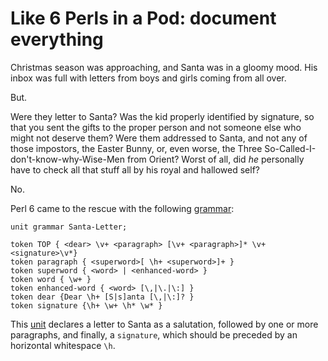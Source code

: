 # Like 6 Perls in a Pod: document everything

Christmas season was approaching, and Santa was in a gloomy
mood. His inbox was full with letters from boys and girls coming from
all over.

But.

Were they letter to Santa? Was the kid properly identified by signature, so that
you sent the gifts to the proper person and not someone else who might
not deserve them? Were them addressed to Santa, and not any of those
impostors, the Easter Bunny, or, even worse, the Three
So-Called-I-don't-know-why-Wise-Men from Orient? Worst of all, did
*he* personally have to check all that stuff all by his royal and
hallowed self?

No.

Perl 6 came to the rescue with the following
[grammar](https://docs.perl6.org/syntax/Creating%20grammars):

```perl6
unit grammar Santa-Letter;

token TOP { <dear> \v+ <paragraph> [\v+ <paragraph>]* \v+ <signature>\v*}
token paragraph { <superword>[ \h+ <superword>]+ }
token superword { <word> | <enhanced-word> }
token word { \w+ }
token enhanced-word { <word> [\,|\.|\:] }
token dear {Dear \h+ [S|s]anta [\,|\:]? }
token signature {\h+ \w+ \h* \w* }
```

This [unit](https://docs.perl6.org/syntax/unit) declares a letter to
Santa as a salutation, followed by one or more paragraphs, and
finally, a `signature`, which should be preceded by an horizontal
whitespace `\h`.
